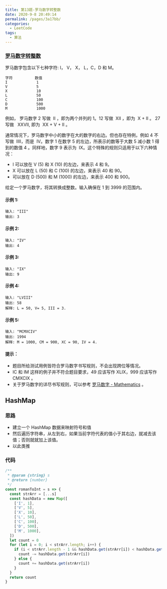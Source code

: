 ```yaml
---
title: 第13题-罗马数字转整数
date: 2020-9-8 20:49:14
permalink: /pages/3a17bb/
categories:
  - LeetCode
tags:
  - 算法
---
```


### [罗马数字转整数](https://leetcode-cn.com/problems/roman-to-integer/)

罗马数字包含以下七种字符: I， V， X， L，C，D 和 M。

```
字符          数值
I             1
V             5
X             10
L             50
C             100
D             500
M             1000
```

<!-- more -->

例如， 罗马数字 2 写做  II ，即为两个并列的 1。12 写做  XII ，即为  X + II 。 27 写做   XXVII, 即为  XX + V + II 。

通常情况下，罗马数字中小的数字在大的数字的右边。但也存在特例，例如 4 不写做  IIII，而是  IV。数字 1 在数字 5 的左边，所表示的数等于大数 5 减小数 1 得到的数值 4 。同样地，数字 9 表示为  IX。这个特殊的规则只适用于以下六种情况：

- I 可以放在 V (5) 和 X (10) 的左边，来表示 4 和 9。
- X 可以放在 L (50) 和 C (100) 的左边，来表示 40 和 90。
- 可以放在 D (500) 和 M (1000) 的左边，来表示 400 和 900。

给定一个罗马数字，将其转换成整数。输入确保在 1 到 3999 的范围内。

#### 示例 1:

```
输入: "III"
输出: 3
```

#### 示例 2:

```
输入: "IV"
输出: 4
```

#### 示例 3:

```
输入: "IX"
输出: 9
```

#### 示例 4:

```
输入: "LVIII"
输出: 58
解释: L = 50, V= 5, III = 3.
```

#### 示例 5:

```
输入: "MCMXCIV"
输出: 1994
解释: M = 1000, CM = 900, XC = 90, IV = 4.
```

#### 提示：

- 题目所给测试用例皆符合罗马数字书写规则，不会出现跨位等情况。
- IC 和 IM 这样的例子并不符合题目要求，49 应该写作 XLIX，999 应该写作 CMXCIX 。
- 关于罗马数字的详尽书写规则，可以参考 [罗马数字 - Mathematics](https://b2b.partcommunity.com/community/knowledge/zh_CN/detail/10753/%E7%BD%97%E9%A9%AC%E6%95%B0%E5%AD%97#knowledge_article) 。

## HashMap

### 思路

- 建立一个 HashMap 数据来映射符号和值
- 然后遍历字符串，从左到右，如果当前字符代表的值小于其右边，就减去该值；否则就就加上该值。
- 以此类推

### 代码

```JavaScript
/**
 * @param {string} s
 * @return {number}
 */
const romanToInt = s => {
  const strArr = [...s]
  const hashData = new Map([
    ['I', 1],
    ['V', 5],
    ['X', 10],
    ['L', 50],
    ['C', 100],
    ['D', 500],
    ['M', 1000],
  ])
  let count = 0
  for (let i = 0; i < strArr.length; i++) {
    if (i < strArr.length - 1 && hashData.get(strArr[i]) < hashData.get(strArr[i + 1])) {
      count -= hashData.get(strArr[i])
    } else {
      count += hashData.get(strArr[i])
    }
  }
  return count
}

```

